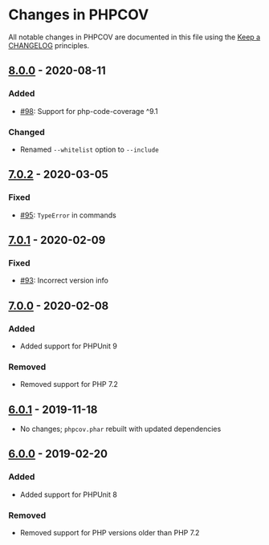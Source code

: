 # Changes in PHPCOV

All notable changes in PHPCOV are documented in this file using the [Keep a CHANGELOG](https://keepachangelog.com/) principles.

## [8.0.0] - 2020-08-11

### Added

* [#98](https://github.com/sebastianbergmann/phpcov/issues/98): Support for php-code-coverage ^9.1

### Changed

* Renamed `--whitelist` option to `--include`

## [7.0.2] - 2020-03-05

### Fixed

* [#95](https://github.com/sebastianbergmann/phpcov/pull/95): `TypeError` in commands

## [7.0.1] - 2020-02-09

### Fixed

* [#93](https://github.com/sebastianbergmann/phpcov/issues/93): Incorrect version info

## [7.0.0] - 2020-02-08

### Added

* Added support for PHPUnit 9

### Removed

* Removed support for PHP 7.2

## [6.0.1] - 2019-11-18

* No changes; `phpcov.phar` rebuilt with updated dependencies

## [6.0.0] - 2019-02-20

### Added

* Added support for PHPUnit 8

### Removed

* Removed support for PHP versions older than PHP 7.2

[8.0.0]: https://github.com/sebastianbergmann/phpcpd/compare/7.0.2...8.0.0
[7.0.2]: https://github.com/sebastianbergmann/phpcpd/compare/7.0.1...7.0.2
[7.0.1]: https://github.com/sebastianbergmann/phpcpd/compare/7.0.0...7.0.1
[7.0.0]: https://github.com/sebastianbergmann/phpcpd/compare/6.0.1...7.0.0
[6.0.1]: https://github.com/sebastianbergmann/phpcpd/compare/6.0.0...6.0.1
[6.0.0]: https://github.com/sebastianbergmann/phpcpd/compare/5.0.0...6.0.0


